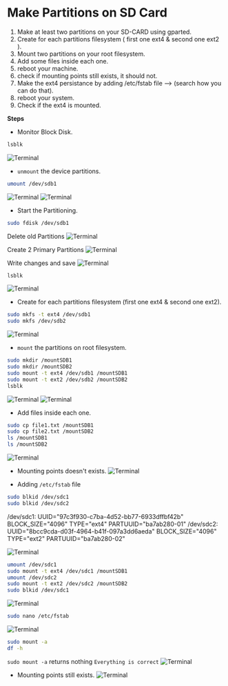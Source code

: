 # Make Partitions on SD Card

1. Make at least two partitions on your SD-CARD using gparted.
2. Create for each partitions filesystem ( first one ext4 & second one ext2 ).
3. Mount two partitions on your root filesystem.
3. Add some files inside each one.
4. reboot your machine.
5. check if mounting points still exists, it should not.
6. Make the ext4 persistance by adding /etc/fstab file —-> (search how you can do that).
7. reboot your system.
8. Check if the ext4 is mounted.

**Steps**
- Monitor Block Disk.
```bash
lsblk
```
![Terminal](Images/1.png)

- `unmount` the device partitions.
```bash
umount /dev/sdb1
```
![Terminal](Images/2.png)  ![Terminal](Images/3.png)

- Start the Partitioning.
```bash
sudo fdisk /dev/sdb1
```
Delete old Partitions
![Terminal](Images/4.png)

Create 2 Primary Partitions
![Terminal](Images/5.png)

Write changes and save
![Terminal](Images/7.png)

```bash
lsblk
```
![Terminal](Images/8.png)

- Create for each partitions filesystem (first one ext4 & second one ext2).
```bash
sudo mkfs -t ext4 /dev/sdb1
sudo mkfs /dev/sdb2
```
![Terminal](Images/9.png)

- `mount` the partitions on root filesystem.
```bash
sudo mkdir /mountSDB1
sudo mkdir /mountSDB2
sudo mount -t ext4 /dev/sdb1 /mountSDB1
sudo mount -t ext2 /dev/sdb2 /mountSDB2
lsblk
```
![Terminal](Images/10.png)  ![Terminal](Images/11.png)

- Add files inside each one.
```bash
sudo cp file1.txt /mountSDB1
sudo cp file2.txt /mountSDB2
ls /mountSDB1
ls /mountSDB2
```
![Terminal](Images/12.png)

- Mounting points doesn't exists.
![Terminal](Images/13.png)

-  Adding `/etc/fstab` file 
```bash
sudo blkid /dev/sdc1
sudo blkid /dev/sdc2
```
/dev/sdc1: UUID="97c3f930-c7ba-4d52-bb77-6933dffbf42b" BLOCK_SIZE="4096" TYPE="ext4" PARTUUID="ba7ab280-01"
/dev/sdc2: UUID="8bcc9cda-d03f-4964-b41f-097a3dd6aeda" BLOCK_SIZE="4096" TYPE="ext2" PARTUUID="ba7ab280-02"

![Terminal](Images/14.png)

```bash
umount /dev/sdc1
sudo mount -t ext4 /dev/sdc1 /mountSDB1
umount /dev/sdc2
sudo mount -t ext2 /dev/sdc2 /mountSDB2
sudo blkid /dev/sdc1
```
![Terminal](Images/15.png)

```bash
sudo nano /etc/fstab
```
![Terminal](Images/16.png)

```bash
sudo mount -a
df -h
```
`sudo mount -a` returns nothing `Everything is correct`
![Terminal](Images/17.png)

- Mounting points still exists.
![Terminal](Images/18.png)


